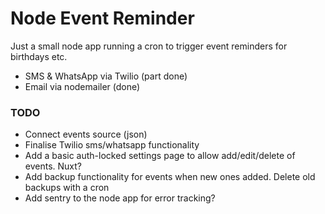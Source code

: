 # Node Event Reminder
Just a small node app running a cron to trigger event reminders for birthdays etc.

- SMS & WhatsApp via Twilio (part done)
- Email via nodemailer (done)

### TODO
- Connect events source (json)
- Finalise Twilio sms/whatsapp functionality
- Add a basic auth-locked settings page to allow add/edit/delete of events. Nuxt?
- Add backup functionality for events when new ones added. Delete old backups with a cron
- Add sentry to the node app for error tracking?
